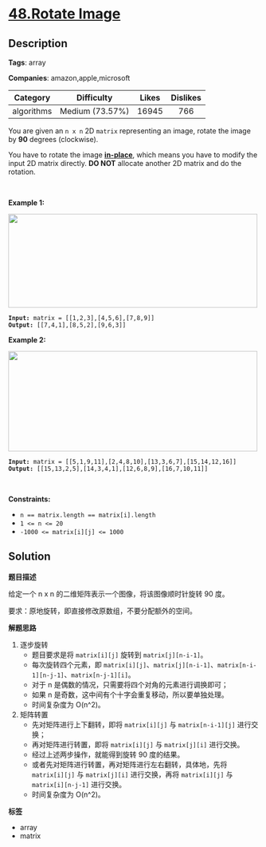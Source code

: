 # [48.Rotate Image](https://leetcode.com/problems/rotate-image/description/)

## Description

**Tags**: array

**Companies**: amazon,apple,microsoft

|  Category  |   Difficulty    | Likes | Dislikes |
| :--------: | :-------------: | :---: | :------: |
| algorithms | Medium (73.57%) | 16945 |   766    |

<p>You are given an <code>n x n</code> 2D <code>matrix</code> representing an image, rotate the image by <strong>90</strong> degrees (clockwise).</p>
<p>You have to rotate the image <a href="https://en.wikipedia.org/wiki/In-place_algorithm" target="_blank"><strong>in-place</strong></a>, which means you have to modify the input 2D matrix directly. <strong>DO NOT</strong> allocate another 2D matrix and do the rotation.</p>
<p>&nbsp;</p>
<p><strong class="example">Example 1:</strong></p>
<img alt="" src="https://assets.leetcode.com/uploads/2020/08/28/mat1.jpg" style="width: 500px; height: 188px;" />
<pre><code><strong>Input:</strong> matrix = [[1,2,3],[4,5,6],[7,8,9]]
<strong>Output:</strong> [[7,4,1],[8,5,2],[9,6,3]]</code></pre>
<p><strong class="example">Example 2:</strong></p>
<img alt="" src="https://assets.leetcode.com/uploads/2020/08/28/mat2.jpg" style="width: 500px; height: 201px;" />
<pre><code><strong>Input:</strong> matrix = [[5,1,9,11],[2,4,8,10],[13,3,6,7],[15,14,12,16]]
<strong>Output:</strong> [[15,13,2,5],[14,3,4,1],[12,6,8,9],[16,7,10,11]]</code></pre>
<p>&nbsp;</p>
<p><strong>Constraints:</strong></p>
<ul>
  <li><code>n == matrix.length == matrix[i].length</code></li>
  <li><code>1 &lt;= n &lt;= 20</code></li>
  <li><code>-1000 &lt;= matrix[i][j] &lt;= 1000</code></li>
</ul>

## Solution

**题目描述**

给定一个 n x n 的二维矩阵表示一个图像，将该图像顺时针旋转 90 度。

要求：原地旋转，即直接修改原数组，不要分配额外的空间。

**解题思路**

1. 逐步旋转
   - 题目要求是将 `matrix[i][j]` 旋转到 `matrix[j][n-i-1]`。
   - 每次旋转四个元素，即 `matrix[i][j]`、`matrix[j][n-i-1]`、`matrix[n-i-1][n-j-1]`、`matrix[n-j-1][i]`。
   - 对于 n 是偶数的情况，只需要将四个对角的元素进行调换即可；
   - 如果 n 是奇数，这中间有个十字会重复移动，所以要单独处理。
   - 时间复杂度为 O(n^2)。
2. 矩阵转置
   - 先对矩阵进行上下翻转，即将 `matrix[i][j]` 与 `matrix[n-i-1][j]` 进行交换；
   - 再对矩阵进行转置，即将 `matrix[i][j]` 与 `matrix[j][i]` 进行交换。
   - 经过上述两步操作，就能得到旋转 90 度的结果。
   - 或者先对矩阵进行转置，再对矩阵进行左右翻转，具体地，先将 `matrix[i][j]` 与 `matrix[j][i]` 进行交换，再将 `matrix[i][j]` 与 `matrix[i][n-j-1]` 进行交换。
   - 时间复杂度为 O(n^2)。

**标签**

- array
- matrix
